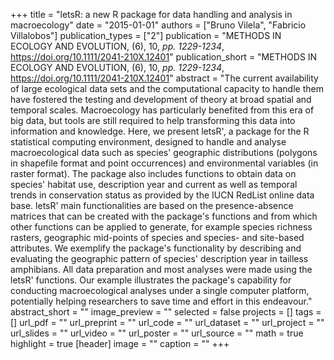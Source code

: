 +++
title = "letsR: a new R package for data handling and analysis in macroecology"
date = "2015-01-01"
authors = ["Bruno Vilela", "Fabricio Villalobos"]
publication_types = ["2"]
publication = "METHODS IN ECOLOGY AND EVOLUTION, (6), 10, _pp. 1229-1234_, https://doi.org/10.1111/2041-210X.12401"
publication_short = "METHODS IN ECOLOGY AND EVOLUTION, (6), 10, _pp. 1229-1234_, https://doi.org/10.1111/2041-210X.12401"
abstract = "The current availability of large ecological data sets and the
   computational capacity to handle them have fostered the testing and
   development of theory at broad spatial and temporal scales. Macroecology
   has particularly benefited from this era of big data, but tools are
   still required to help transforming this data into information and
   knowledge. Here, we present letsR', a package for the R statistical
   computing environment, designed to handle and analyse macroecological
   data such as species' geographic distributions (polygons in shapefile
   format and point occurrences) and environmental variables (in raster
   format). The package also includes functions to obtain data on species'
   habitat use, description year and current as well as temporal trends in
   conservation status as provided by the IUCN RedList online data base.
   letsR' main functionalities are based on the presence-absence matrices
   that can be created with the package's functions and from which other
   functions can be applied to generate, for example species richness
   rasters, geographic mid-points of species and species- and site-based
   attributes. We exemplify the package's functionality by describing and
   evaluating the geographic pattern of species' description year in
   tailless amphibians. All data preparation and most analyses were made
   using the letsR' functions. Our example illustrates the package's
   capability for conducting macroecological analyses under a single
   computer platform, potentially helping researchers to save time and
   effort in this endeavour."
abstract_short = ""
image_preview = ""
selected = false
projects = []
tags = []
url_pdf = ""
url_preprint = ""
url_code = ""
url_dataset = ""
url_project = ""
url_slides = ""
url_video = ""
url_poster = ""
url_source = ""
math = true
highlight = true
[header]
image = ""
caption = ""
+++
